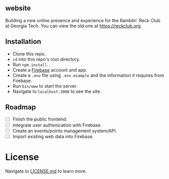 website
---

Building a new online presence and experience for the Ramblin' Reck Club at Georgia Tech. You can view the old one at https://reckclub.org.

## Installation
* Clone this repo.
* `cd` into this repo's root directory.
* Run `npm install`.
* Create a [Firebase](https://firebase.google.com) account and app. 
* Create a `.env` file using `.env.example` and the information it requires from Firebase.
* Run `bin/www` to start the server. 
* Navigate to `localhost:3000` to see the site.

## Roadmap
- [ ] Finish the public frontend.
- [ ] Integrate user authenication with Firebase.
- [ ] Create an events/points management system/API.
- [ ] Import existing web data into Firebase.

# License
Navigate to [LICENSE.md](https://github.com/RamblinReckClub/website/blob/master/LICENSE.md) to learn more. 